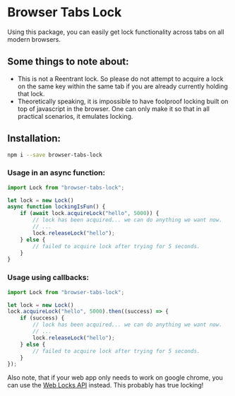 # Browser Tabs Lock

Using this package, you can easily get lock functionality across tabs on all modern browsers.

## Some things to note about:
- This is not a Reentrant lock. So please do not attempt to acquire a lock on the same key within the same tab if you are already currently holding that lock.
- Theoretically speaking, it is impossible to have foolproof locking built on top of javascript in the browser. One can only make it so that in all practical scenarios, it emulates locking.

## Installation:
```bash
npm i --save browser-tabs-lock
```

### Usage in an async function:
```js
import Lock from "browser-tabs-lock";

let lock = new Lock()
async function lockingIsFun() {
	if (await lock.acquireLock("hello", 5000)) {
		// lock has been acquired... we can do anything we want now.
		// ...
		lock.releaseLock("hello");
	} else {
		// failed to acquire lock after trying for 5 seconds. 
	}
}
```

### Usage using callbacks:

```js
import Lock from "browser-tabs-lock";

let lock = new Lock()
lock.acquireLock("hello", 5000).then((success) => {
	if (success) {
		// lock has been acquired... we can do anything we want now.
		// ...
		lock.releaseLock("hello");
	} else {
		// failed to acquire lock after trying for 5 seconds. 
	}
});
```


Also note, that if your web app only needs to work on google chrome, you can use the [Web Locks API](https://developer.mozilla.org/en-US/docs/Web/API/Lock) instead. This probably has true locking!
